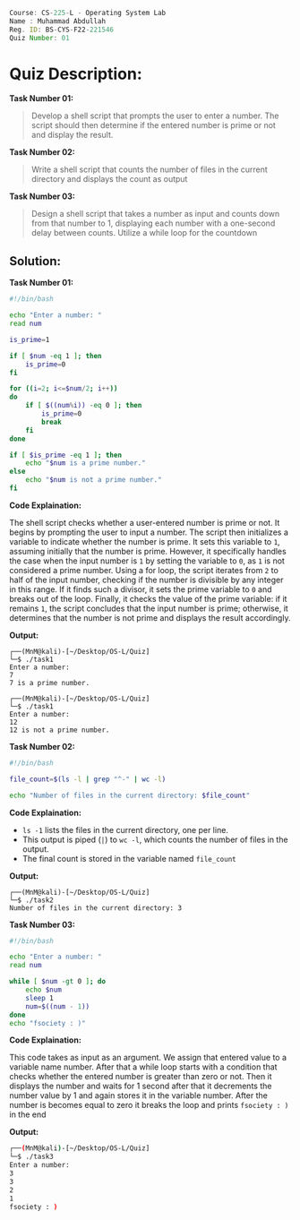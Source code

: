 ```jsx
Course: CS-225-L - Operating System Lab
Name : Muhammad Abdullah
Reg. ID: BS-CYS-F22-221546
Quiz Number: 01
```

# Quiz Description:

**Task Number 01:**
> Develop a shell script that prompts the user to enter a number. The script should then determine if the entered number is prime or not and display the result.

**Task Number 02:**
> Write a shell script that counts the number of files in the current directory and displays the count as output

**Task Number 03:**
> Design a shell script that takes a number as input and counts down from that number to 1, displaying each number with a one-second delay between counts. Utilize a while loop for the countdown

## Solution:

**Task Number 01:**

```bash
#!/bin/bash

echo "Enter a number: "
read num

is_prime=1

if [ $num -eq 1 ]; then
    is_prime=0
fi

for ((i=2; i<=$num/2; i++))
do
    if [ $((num%i)) -eq 0 ]; then
        is_prime=0
        break
    fi
done

if [ $is_prime -eq 1 ]; then
    echo "$num is a prime number."
else
    echo "$num is not a prime number."
fi
```

**Code Explaination:**

The shell script checks whether a user-entered number is prime or not. It begins by prompting the user to input a number. The script then initializes a variable to indicate whether the number is prime. It sets this variable to `1`, assuming initially that the number is prime. However, it specifically handles the case when the input number is `1` by setting the variable to `0`, as `1` is not considered a prime number. Using a for loop, the script iterates from `2` to half of the input number, checking if the number is divisible by any integer in this range. If it finds such a divisor, it sets the prime variable to `0` and breaks out of the loop. Finally, it checks the value of the prime variable: if it remains `1`, the script concludes that the input number is prime; otherwise, it determines that the number is not prime and displays the result accordingly.

**Output:**

```console
┌──(MnM@kali)-[~/Desktop/OS-L/Quiz]
└─$ ./task1
Enter a number:
7
7 is a prime number.

┌──(MnM@kali)-[~/Desktop/OS-L/Quiz]
└─$ ./task1
Enter a number:
12
12 is not a prime number.
```

**Task Number 02:**

```bash
#!/bin/bash

file_count=$(ls -l | grep "^-" | wc -l)

echo "Number of files in the current directory: $file_count"
```

**Code Explaination:**

- `ls -1` lists the files in the current directory, one per line.
- This output is piped (`|`) to `wc -l`, which counts the number of files in the output.
- The final count is stored in the variable named `file_count`

**Output:**

```console
┌──(MnM@kali)-[~/Desktop/OS-L/Quiz]
└─$ ./task2
Number of files in the current directory: 3
```

**Task Number 03:**

```bash
#!/bin/bash

echo "Enter a number: "
read num

while [ $num -gt 0 ]; do
    echo $num
    sleep 1
    num=$((num - 1))
done
echo "fsociety : )"
```

**Code Explaination:**

This code takes as input as an argument. We assign that entered value to a variable name 
number. After that a while loop starts with a condition that checks whether the entered 
number is greater than zero or not. Then it displays the number and waits for 1 second after 
that it decrements the number value by 1 and again stores it in the variable number. After the 
number is becomes equal to zero it breaks the loop and prints `fsociety : )` in the end

**Output:**

```bash
┌──(MnM@kali)-[~/Desktop/OS-L/Quiz]
└─$ ./task3
Enter a number:
3
3
2
1
fsociety : )
```
